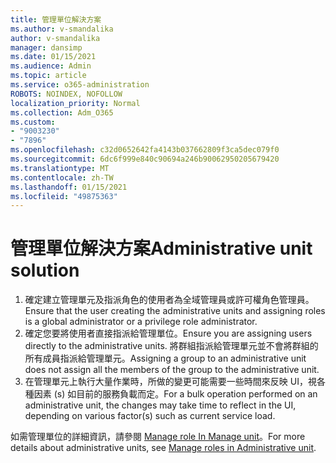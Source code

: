 ```yaml
---
title: 管理單位解決方案
ms.author: v-smandalika
author: v-smandalika
manager: dansimp
ms.date: 01/15/2021
ms.audience: Admin
ms.topic: article
ms.service: o365-administration
ROBOTS: NOINDEX, NOFOLLOW
localization_priority: Normal
ms.collection: Adm_O365
ms.custom:
- "9003230"
- "7896"
ms.openlocfilehash: c32d0652642fa4143b037662809f3ca5dec079f0
ms.sourcegitcommit: 6dc6f999e840c90694a246b90062950205679420
ms.translationtype: MT
ms.contentlocale: zh-TW
ms.lasthandoff: 01/15/2021
ms.locfileid: "49875363"
---
```

# <a name="administrative-unit-solution"></a><span data-ttu-id="6ec9e-102">管理單位解決方案</span><span class="sxs-lookup"><span data-stu-id="6ec9e-102">Administrative unit solution</span></span>

1. <span data-ttu-id="6ec9e-103">確定建立管理單元及指派角色的使用者為全域管理員或許可權角色管理員。</span><span class="sxs-lookup"><span data-stu-id="6ec9e-103">Ensure that the user creating the administrative units and assigning roles is a global administrator or a privilege role administrator.</span></span>
2. <span data-ttu-id="6ec9e-104">確定您要將使用者直接指派給管理單位。</span><span class="sxs-lookup"><span data-stu-id="6ec9e-104">Ensure you are assigning users directly to the administrative units.</span></span> <span data-ttu-id="6ec9e-105">將群組指派給管理單元並不會將群組的所有成員指派給管理單元。</span><span class="sxs-lookup"><span data-stu-id="6ec9e-105">Assigning a group to an administrative unit does not assign all the members of the group to the administrative unit.</span></span>
3. <span data-ttu-id="6ec9e-106">在管理單元上執行大量作業時，所做的變更可能需要一些時間來反映 UI，視各種因素 (s) 如目前的服務負載而定。</span><span class="sxs-lookup"><span data-stu-id="6ec9e-106">For a bulk operation performed on an administrative unit, the changes may take time to reflect in the UI, depending on various factor(s) such as current service load.</span></span>

<span data-ttu-id="6ec9e-107">如需管理單位的詳細資訊，請參閱 [Manage role In Manage unit](https://docs.microsoft.com/azure/active-directory/roles/administrative-units)。</span><span class="sxs-lookup"><span data-stu-id="6ec9e-107">For more details about administrative units, see [Manage roles in Administrative unit](https://docs.microsoft.com/azure/active-directory/roles/administrative-units).</span></span>

